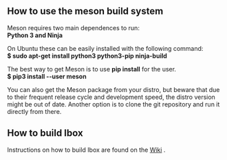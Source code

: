 ## **How to use the meson build system**
Meson requires two main dependences to run: \
**Python 3 and Ninja** 

On Ubuntu these can be easily installed with the following command: \
**$ sudo apt-get install python3 python3-pip ninja-build**

The best way to get Meson is to use **pip install** for the user. \
**$ pip3 install --user meson**

You can also get the Meson package from your distro, but beware that due to their frequent release cycle and development speed, the distro version might be out of date. Another option is to clone the git repository and run it directly from there.

## **How to build Ibox**
Instructions on how to  build Ibox are found on the [Wiki](https://github.com/beyondsociety/ibox/wiki) .
